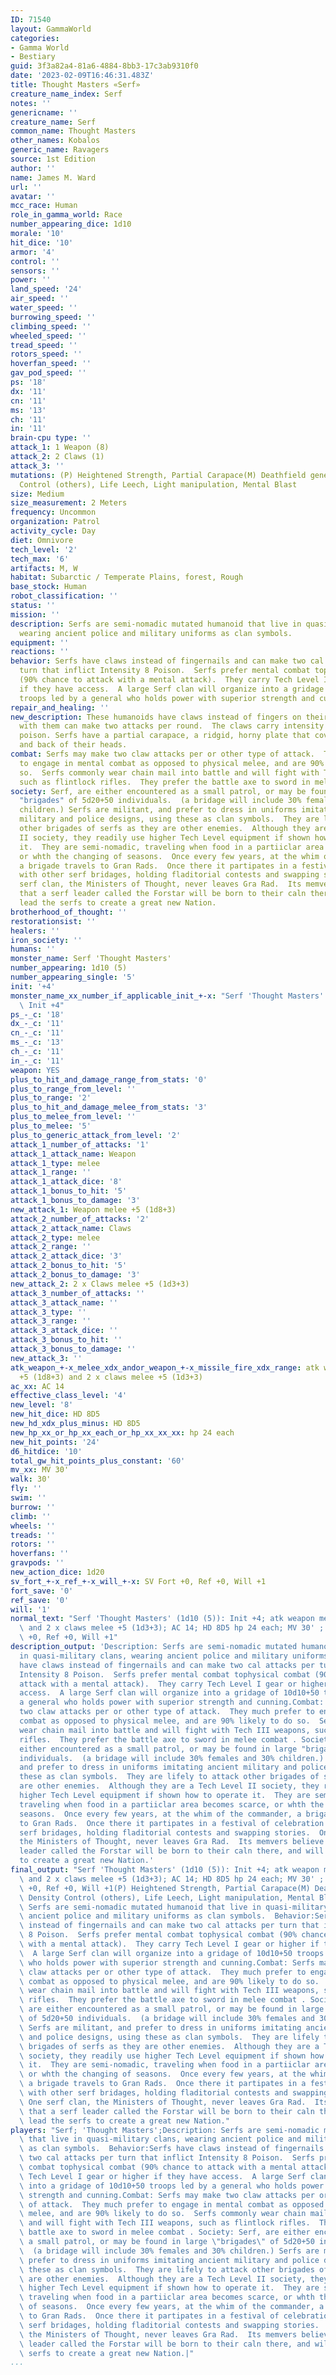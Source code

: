 ```yaml
---
ID: 71540
layout: GammaWorld
categories:
- Gamma World
- Bestiary
guid: 3f3a82a4-81a6-4884-8bb3-17c3ab9310f0
date: '2023-02-09T16:46:31.483Z'
title: Thought Masters «Serf»
creature_name_index: Serf
notes: ''
genericname: ''
creature_name: Serf
common_name: Thought Masters
other_names: Kobalos
generic_name: Ravagers
source: 1st Edition
author: ''
name: James M. Ward
url: ''
avatar: ''
mcc_race: Human
role_in_gamma_world: Race
number_appearing_dice: 1d10
morale: '10'
hit_dice: '10'
armor: '4'
control: ''
sensors: ''
power: ''
land_speed: '24'
air_speed: ''
water_speed: ''
burrowing_speed: ''
climbing_speed: ''
wheeled_speed: ''
tread_speed: ''
rotors_speed: ''
hoverfan_speed: ''
gav_pod_speed: ''
ps: '18'
dx: '11'
cn: '11'
ms: '13'
ch: '11'
in: '11'
brain-cpu type: ''
attack_1: 1 Weapon (8)
attack_2: 2 Claws (1)
attack_3: ''
mutations: (P) Heightened Strength, Partial Carapace(M) Deathfield generation, Density
  Control (others), Life Leech, Light manipulation, Mental Blast
size: Medium
size_measurement: 2 Meters
frequency: Uncommon
organization: Patrol
activity_cycle: Day
diet: Omnivore
tech_level: '2'
tech_max: '6'
artifacts: M, W
habitat: Subarctic / Temperate Plains, forest, Rough
base_stock: Human
robot_classification: ''
status: ''
mission: ''
description: Serfs are semi-nomadic mutated humanoid that live in quasi-military clans,
  wearing ancient police and military uniforms as clan symbols.
equipment: ''
reactions: ''
behavior: Serfs have claws instead of fingernails and can make two cal attacks per
  turn that inflict Intensity 8 Poison.  Serfs prefer mental combat tophysical combat
  (90% chance to attack with a mental attack).  They carry Tech Level I gear or higher
  if they have access.  A large Serf clan will organize into a gridage of 10d10+50
  troops led by a general who holds power with superior strength and cunning.
repair_and_healing: ''
new_description: These humanoids have claws instead of fingers on their hands and
  with them can make two attacks per round.  The claws carry intensity 8 debilitative
  poison. Serfs have a partial carapace, a ridgid, horny plate that covers the top
  and back of their heads.
combat: Serfs may make two claw attacks per or other type of attack.  They much prefer
  to engage in mental combat as opposed to physical melee, and are 90% likely to do
  so.  Serfs commonly wear chain mail into battle and will fight with Tech III weapons,
  such as flintlock rifles.  They prefer the battle axe to sword in melee combat .
society: Serf, are either encountered as a small patrol, or may be found in large
  "brigades" of 5d20+50 individuals.  (a bridage will include 30% females and 30%
  children.) Serfs are militant, and prefer to dress in uniforms imitating ancient
  military and police designs, using these as clan symbols.  They are lifely to attack
  other brigades of serfs as they are other enemies.  Although they are a Tech Level
  II society, they readily use higher Tech Level equipment if shown how to operate
  it.  They are semi-nomadic, traveling when food in a partiiclar area becomes scarce,
  or whth the changing of seasons.  Once every few years, at the whim of the commander,
  a brigade travels to Gran Rads.  Once there it partipates in a festival of celebration
  with other serf bridages, holding fladitorial contests and swapping stories.  One
  serf clan, the Ministers of Thought, never leaves Gra Rad.  Its memvers believe
  that a serf leader called the Forstar will be born to their caln there, and will
  lead the serfs to create a great new Nation.
brotherhood_of_thought: ''
restorationsist: ''
healers: ''
iron_society: ''
humans: ''
monster_name: Serf 'Thought Masters'
number_appearing: 1d10 (5)
number_appearing_single: '5'
init: '+4'
monster_name_xx_number_if_applicable_init_+-x: "Serf 'Thought Masters' (1d10 (5)):\
  \ Init +4"
ps_-_c: '18'
dx_-_c: '11'
cn_-_c: '11'
ms_-_c: '13'
ch_-_c: '11'
in_-_c: '11'
weapon: YES
plus_to_hit_and_damage_range_from_stats: '0'
plus_to_range_from_level: ''
plus_to_range: '2'
plus_to_hit_and_damage_melee_from_stats: '3'
plus_to_melee_from_level: ''
plus_to_melee: '5'
plus_to_generic_attack_from_level: '2'
attack_1_number_of_attacks: '1'
attack_1_attack_name: Weapon
attack_1_type: melee
attack_1_range: ''
attack_1_attack_dice: '8'
attack_1_bonus_to_hit: '5'
attack_1_bonus_to_damage: '3'
new_attack_1: Weapon melee +5 (1d8+3)
attack_2_number_of_attacks: '2'
attack_2_attack_name: Claws
attack_2_type: melee
attack_2_range: ''
attack_2_attack_dice: '3'
attack_2_bonus_to_hit: '5'
attack_2_bonus_to_damage: '3'
new_attack_2: 2 x Claws melee +5 (1d3+3)
attack_3_number_of_attacks: ''
attack_3_attack_name: ''
attack_3_type: ''
attack_3_range: ''
attack_3_attack_dice: ''
attack_3_bonus_to_hit: ''
attack_3_bonus_to_damage: ''
new_attack_3: ''
atk_weapon_+-x_melee_xdx_andor_weapon_+-x_missile_fire_xdx_range: atk weapon melee
  +5 (1d8+3) and 2 x claws melee +5 (1d3+3)
ac_xx: AC 14
effective_class_level: '4'
new_level: '8'
new_hit_dice: HD 8D5
new_hd_xdx_plus_minus: HD 8D5
new_hp_xx_or_hp_xx_each_or_hp_xx_xx_xx: hp 24 each
new_hit_points: '24'
d6_hitdice: '10'
total_gw_hit_points_plus_constant: '60'
mv_xx: MV 30'
walk: 30'
fly: ''
swim: ''
burrow: ''
climb: ''
wheels: ''
treads: ''
rotors: ''
hoverfans: ''
gravpods: ''
new_action_dice: 1d20
sv_fort_+-x_ref_+-x_will_+-x: SV Fort +0, Ref +0, Will +1
fort_save: '0'
ref_save: '0'
will: '1'
normal_text: "Serf 'Thought Masters' (1d10 (5)): Init +4; atk weapon melee +5 (1d8+3)\
  \ and 2 x claws melee +5 (1d3+3); AC 14; HD 8D5 hp 24 each; MV 30' ; 1d20; SV Fort\
  \ +0, Ref +0, Will +1"
description_output: 'Description: Serfs are semi-nomadic mutated humanoid that live
  in quasi-military clans, wearing ancient police and military uniforms as clan symbols.  Behavior:Serfs
  have claws instead of fingernails and can make two cal attacks per turn that inflict
  Intensity 8 Poison.  Serfs prefer mental combat tophysical combat (90% chance to
  attack with a mental attack).  They carry Tech Level I gear or higher if they have
  access.  A large Serf clan will organize into a gridage of 10d10+50 troops led by
  a general who holds power with superior strength and cunning.Combat: Serfs may make
  two claw attacks per or other type of attack.  They much prefer to engage in mental
  combat as opposed to physical melee, and are 90% likely to do so.  Serfs commonly
  wear chain mail into battle and will fight with Tech III weapons, such as flintlock
  rifles.  They prefer the battle axe to sword in melee combat . Society: Serf, are
  either encountered as a small patrol, or may be found in large "brigades" of 5d20+50
  individuals.  (a bridage will include 30% females and 30% children.) Serfs are militant,
  and prefer to dress in uniforms imitating ancient military and police designs, using
  these as clan symbols.  They are lifely to attack other brigades of serfs as they
  are other enemies.  Although they are a Tech Level II society, they readily use
  higher Tech Level equipment if shown how to operate it.  They are semi-nomadic,
  traveling when food in a partiiclar area becomes scarce, or whth the changing of
  seasons.  Once every few years, at the whim of the commander, a brigade travels
  to Gran Rads.  Once there it partipates in a festival of celebration with other
  serf bridages, holding fladitorial contests and swapping stories.  One serf clan,
  the Ministers of Thought, never leaves Gra Rad.  Its memvers believe that a serf
  leader called the Forstar will be born to their caln there, and will lead the serfs
  to create a great new Nation.'
final_output: "Serf 'Thought Masters' (1d10 (5)): Init +4; atk weapon melee +5 (1d8+3)\
  \ and 2 x claws melee +5 (1d3+3); AC 14; HD 8D5 hp 24 each; MV 30' ; 1d20; SV Fort\
  \ +0, Ref +0, Will +1(P) Heightened Strength, Partial Carapace(M) Deathfield generation,\
  \ Density Control (others), Life Leech, Light manipulation, Mental BlastDescription:\
  \ Serfs are semi-nomadic mutated humanoid that live in quasi-military clans, wearing\
  \ ancient police and military uniforms as clan symbols.  Behavior:Serfs have claws\
  \ instead of fingernails and can make two cal attacks per turn that inflict Intensity\
  \ 8 Poison.  Serfs prefer mental combat tophysical combat (90% chance to attack\
  \ with a mental attack).  They carry Tech Level I gear or higher if they have access.\
  \  A large Serf clan will organize into a gridage of 10d10+50 troops led by a general\
  \ who holds power with superior strength and cunning.Combat: Serfs may make two\
  \ claw attacks per or other type of attack.  They much prefer to engage in mental\
  \ combat as opposed to physical melee, and are 90% likely to do so.  Serfs commonly\
  \ wear chain mail into battle and will fight with Tech III weapons, such as flintlock\
  \ rifles.  They prefer the battle axe to sword in melee combat . Society: Serf,\
  \ are either encountered as a small patrol, or may be found in large \"brigades\"\
  \ of 5d20+50 individuals.  (a bridage will include 30% females and 30% children.)\
  \ Serfs are militant, and prefer to dress in uniforms imitating ancient military\
  \ and police designs, using these as clan symbols.  They are lifely to attack other\
  \ brigades of serfs as they are other enemies.  Although they are a Tech Level II\
  \ society, they readily use higher Tech Level equipment if shown how to operate\
  \ it.  They are semi-nomadic, traveling when food in a partiiclar area becomes scarce,\
  \ or whth the changing of seasons.  Once every few years, at the whim of the commander,\
  \ a brigade travels to Gran Rads.  Once there it partipates in a festival of celebration\
  \ with other serf bridages, holding fladitorial contests and swapping stories. \
  \ One serf clan, the Ministers of Thought, never leaves Gra Rad.  Its memvers believe\
  \ that a serf leader called the Forstar will be born to their caln there, and will\
  \ lead the serfs to create a great new Nation."
players: "Serf; 'Thought Masters';Description: Serfs are semi-nomadic mutated humanoid\
  \ that live in quasi-military clans, wearing ancient police and military uniforms\
  \ as clan symbols.  Behavior:Serfs have claws instead of fingernails and can make\
  \ two cal attacks per turn that inflict Intensity 8 Poison.  Serfs prefer mental\
  \ combat tophysical combat (90% chance to attack with a mental attack).  They carry\
  \ Tech Level I gear or higher if they have access.  A large Serf clan will organize\
  \ into a gridage of 10d10+50 troops led by a general who holds power with superior\
  \ strength and cunning.Combat: Serfs may make two claw attacks per or other type\
  \ of attack.  They much prefer to engage in mental combat as opposed to physical\
  \ melee, and are 90% likely to do so.  Serfs commonly wear chain mail into battle\
  \ and will fight with Tech III weapons, such as flintlock rifles.  They prefer the\
  \ battle axe to sword in melee combat . Society: Serf, are either encountered as\
  \ a small patrol, or may be found in large \"brigades\" of 5d20+50 individuals.\
  \  (a bridage will include 30% females and 30% children.) Serfs are militant, and\
  \ prefer to dress in uniforms imitating ancient military and police designs, using\
  \ these as clan symbols.  They are lifely to attack other brigades of serfs as they\
  \ are other enemies.  Although they are a Tech Level II society, they readily use\
  \ higher Tech Level equipment if shown how to operate it.  They are semi-nomadic,\
  \ traveling when food in a partiiclar area becomes scarce, or whth the changing\
  \ of seasons.  Once every few years, at the whim of the commander, a brigade travels\
  \ to Gran Rads.  Once there it partipates in a festival of celebration with other\
  \ serf bridages, holding fladitorial contests and swapping stories.  One serf clan,\
  \ the Ministers of Thought, never leaves Gra Rad.  Its memvers believe that a serf\
  \ leader called the Forstar will be born to their caln there, and will lead the\
  \ serfs to create a great new Nation.|"
...
```

